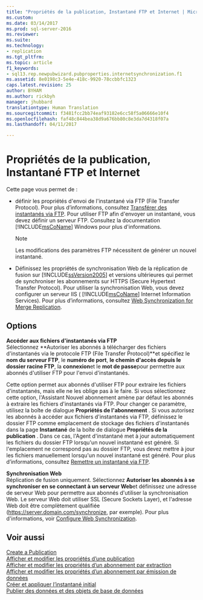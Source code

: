 ```yaml
---
title: "Propriétés de la publication, Instantané FTP et Internet | Microsoft Docs"
ms.custom: 
ms.date: 03/14/2017
ms.prod: sql-server-2016
ms.reviewer: 
ms.suite: 
ms.technology:
- replication
ms.tgt_pltfrm: 
ms.topic: article
f1_keywords:
- sql13.rep.newpubwizard.pubproperties.internetsynchronization.f1
ms.assetid: 8e0198c3-5e4e-418c-9920-78ccbbfc1323
caps.latest.revision: 25
author: BYHAM
ms.author: rickbyh
manager: jhubbard
translationtype: Human Translation
ms.sourcegitcommit: f3481fcc2bb74eaf93182e6cc58f5a06666e10f4
ms.openlocfilehash: faf48c844bea38d9a676bb80c8e3da7d4318f07a
ms.lasthandoff: 04/11/2017

---
```

# <a name="publication-properties-ftp-snapshot-and-internet"></a>Propriétés de la publication, Instantané FTP et Internet
  Cette page vous permet de :  
  
-   définir les propriétés d'envoi de l'instantané via FTP (File Transfer Protocol). Pour plus d’informations, consultez [Transférer des instantanés via FTP](../../relational-databases/replication/transfer-snapshots-through-ftp.md). Pour utiliser FTP afin d'envoyer un instantané, vous devez définir un serveur FTP. Consultez la documentation [!INCLUDE[msCoName](../../includes/msconame-md.md)] Windows pour plus d'informations.  
  
    > [!NOTE]  
    >  Les modifications des paramètres FTP nécessitent de générer un nouvel instantané.  
  
-   Définissez les propriétés de synchronisation Web de la réplication de fusion sur [!INCLUDE[ssVersion2005](../../includes/ssversion2005-md.md)] et versions ultérieures qui permet de synchroniser les abonnements sur HTTPS (Secure Hypertext Transfer Protocol). Pour utiliser la synchronisation Web, vous devez configurer un serveur IIS ( [!INCLUDE[msCoName](../../includes/msconame-md.md)] Internet Information Services). Pour plus d’informations, consultez [Web Synchronization for Merge Replication](../../relational-databases/replication/web-synchronization-for-merge-replication.md).  
  
## <a name="options"></a>Options  
 **Accéder aux fichiers d'instantanés via FTP**  
 Sélectionnez **Autoriser les abonnés à télécharger des fichiers d'instantanés via le protocole FTP (File Transfer Protocol)**et spécifiez le **nom du serveur FTP**, le **numéro de port**, **le chemin d'accès depuis le dossier racine FTP**, la **connexion**et le **mot de passe**pour permettre aux abonnés d'utiliser FTP pour l'envoi d'instantanés.  
  
 Cette option permet aux abonnés d'utiliser FTP pour extraire les fichiers d'instantanés, mais elle ne les oblige pas à le faire. Si vous sélectionnez cette option, l'Assistant Nouvel abonnement amène par défaut les abonnés à extraire les fichiers d'instantanés via FTP. Pour changer ce paramètre, utilisez la boîte de dialogue **Propriétés de l'abonnement** . Si vous autorisez les abonnés à accéder aux fichiers d'instantanés via FTP, définissez le dossier FTP comme emplacement de stockage des fichiers d'instantanés dans la page **Instantané** de la boîte de dialogue **Propriétés de la publication** . Dans ce cas, l'Agent d'instantané met à jour automatiquement les fichiers du dossier FTP lorsqu'un nouvel instantané est généré. Si l'emplacement ne correspond pas au dossier FTP, vous devez mettre à jour les fichiers manuellement lorsqu'un nouvel instantané est généré. Pour plus d’informations, consultez [Remettre un instantané via FTP](../../relational-databases/replication/publish/deliver-a-snapshot-through-ftp.md).  
  
 **Synchronisation Web**  
 Réplication de fusion uniquement. Sélectionnez **Autoriser les abonnés à se synchroniser en se connectant à un serveur Web**et définissez une adresse de serveur Web pour permettre aux abonnés d'utiliser la synchronisation Web. Le serveur Web doit utiliser SSL (Secure Sockets Layer), et l'adresse Web doit être complètement qualifiée (https://server.domain.com/synchronize, par exemple). Pour plus d'informations, voir [Configure Web Synchronization](../../relational-databases/replication/configure-web-synchronization.md).  
  
## <a name="see-also"></a>Voir aussi  
 [Create a Publication](../../relational-databases/replication/publish/create-a-publication.md)   
 [Afficher et modifier les propriétés d’une publication](../../relational-databases/replication/publish/view-and-modify-publication-properties.md)   
 [Afficher et modifier les propriétés d’un abonnement par extraction](../../relational-databases/replication/view-and-modify-pull-subscription-properties.md)   
 [Afficher et modifier les propriétés d’un abonnement par émission de données](../../relational-databases/replication/view-and-modify-push-subscription-properties.md)   
 [Créer et appliquer l’instantané initial](../../relational-databases/replication/create-and-apply-the-initial-snapshot.md)   
 [Publier des données et des objets de base de données](../../relational-databases/replication/publish/publish-data-and-database-objects.md)  
  
  

